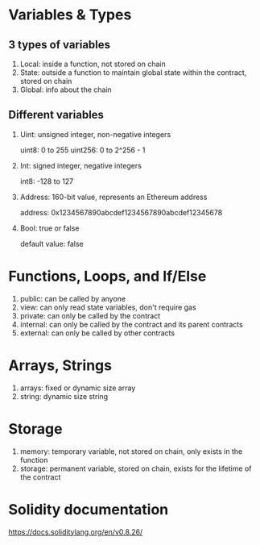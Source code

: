 # Variables & Types
## 3 types of variables
1. Local: inside a function, not stored on chain
2. State: outside a function to maintain global state within the contract, stored on chain
3. Global: info about the chain

## Different variables
1. Uint: unsigned integer, non-negative integers

    uint8: 0 to 255
    uint256: 0 to 2^256 - 1
2. Int: signed integer, negative integers
    
    int8: -128 to 127
3. Address: 160-bit value, represents an Ethereum address
    
    address: 0x1234567890abcdef1234567890abcdef12345678
4. Bool: true or false
    
    default value: false

# Functions, Loops, and If/Else
1. public: can be called by anyone
2. view: can only read state variables, don't require gas
3. private: can only be called by the contract
4. internal: can only be called by the contract and its parent contracts
5. external: can only be called by other contracts

# Arrays, Strings
1. arrays: fixed or dynamic size array
2. string: dynamic size string

# Storage
1. memory: temporary variable, not stored on chain, only exists in the function
2. storage: permanent variable, stored on chain, exists for the lifetime of the contract



# Solidity documentation
https://docs.soliditylang.org/en/v0.8.26/